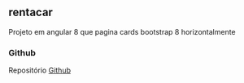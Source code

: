 ## rentacar

Projeto em angular 8 que pagina cards bootstrap 8 horizontalmente

### Github

Repositório [Github](https://github.com/andrelsouto/exe-paginacao-horizontal)
